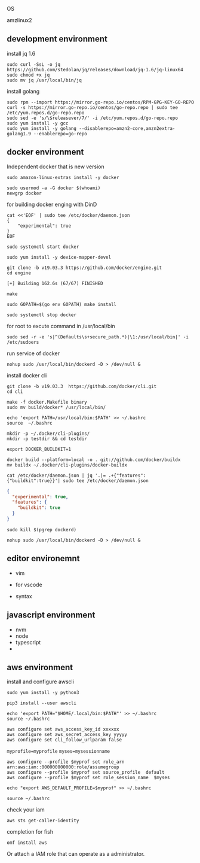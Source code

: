 

OS

amzlinux2

development environment
--

install jq 1.6
```
sudo curl -SsL -o jq https://github.com/stedolan/jq/releases/download/jq-1.6/jq-linux64
sudo chmod +x jq
sudo mv jq /usr/local/bin/jq
```


install golang
```
sudo rpm --import https://mirror.go-repo.io/centos/RPM-GPG-KEY-GO-REPO
curl -s https://mirror.go-repo.io/centos/go-repo.repo | sudo tee /etc/yum.repos.d/go-repo.repo
sudo sed -e 's/\$releasever/7/' -i /etc/yum.repos.d/go-repo.repo 
sudo yum install -y gcc
sudo yum install -y golang --disablerepo=amzn2-core,amzn2extra-golang1.9 --enablerepo=go-repo
```

docker environment
--

Independent docker that is new version 

```
sudo amazon-linux-extras install -y docker
```
```
sudo usermod -a -G docker $(whoami)
newgrp docker
```

for building docker enging with DinD
```
cat <<'EOF' | sudo tee /etc/docker/daemon.json
{
    "experimental": true
}
EOF
```

```
sudo systemctl start docker
```

```
sudo yum install -y device-mapper-devel
```

```
git clone -b v19.03.3 https://github.com/docker/engine.git
cd engine
```


`[+] Building 162.6s (67/67) FINISHED`
```
make
```

```
sudo GOPATH=$(go env GOPATH) make install
```

```
sudo systemctl stop docker
```


for root to excute command in /usr/local/bin
```
sudo sed -r -e 's|^(Defaults\s+secure_path.*)|\1:/usr/local/bin|' -i /etc/sudoers
```

run service of docker
```
nohup sudo /usr/local/bin/dockerd -D > /dev/null &
```



install docker cli

```
git clone -b v19.03.3  https://github.com/docker/cli.git
cd cli
```
```
make -f docker.Makefile binary
sudo mv build/docker* /usr/local/bin/
```

```
echo 'export PATH=/usr/local/bin:$PATH' >> ~/.bashrc
source  ~/.bashrc
```

```
mkdir -p ~/.docker/cli-plugins/
mkdir -p testdir && cd testdir
```
```
export DOCKER_BUILDKIT=1
```
```
docker build --platform=local -o . git://github.com/docker/buildx
mv buildx ~/.docker/cli-plugins/docker-buildx
```

```
cat /etc/docker/daemon.json | jq '.|= .+{"features":{"buildkit":true}}'| sudo tee /etc/docker/daemon.json
```

```json
{
  "experimental": true,
  "features": {
    "buildkit": true
  }
}
```

```
sudo kill $(pgrep dockerd)
```

```
nohup sudo /usr/local/bin/dockerd -D > /dev/null &
```


editor environemnt
--


- vim

- for vscode

- syntax


javascript  environment
--
- nvm
- node
- typescript
-

aws environment
--

install and configure awscli

```
sudo yum install -y python3
```
```
pip3 install --user awscli
```
```
echo 'export PATH="$HOME/.local/bin:$PATH"' >> ~/.bashrc
source ~/.bashrc
```

```
aws configure set aws_access_key_id xxxxxx
aws configure set aws_secret_access_key yyyyy
aws configure set cli_follow_urlparam false
```


`myprofile=myprofile`
`myses=mysessionname`
```
aws configure --profile $myprof set role_arn arn:aws:iam::000000000000:role/assumegroup
aws configure --profile $myprof set source_profile  default
aws configure --profile $myprof set role_session_name  $myses
```
```
echo "export AWS_DEFAULT_PROFILE=$myprof" >> ~/.bashrc
```
```
source ~/.bashrc
```

check your iam
```
aws sts get-caller-identity
```


completion for fish
```
omf install aws
```
Or attach a IAM role that can operate as a administrator.


